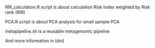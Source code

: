 RIR_calculation.R script is about calculation Risk Index weighted by Risk rank (RIR)

PCA.R script is about PCA analysis for small sample PCA 

metapipeline.sh is a reusable metagenomic pipeline 

And more information in (doi)
